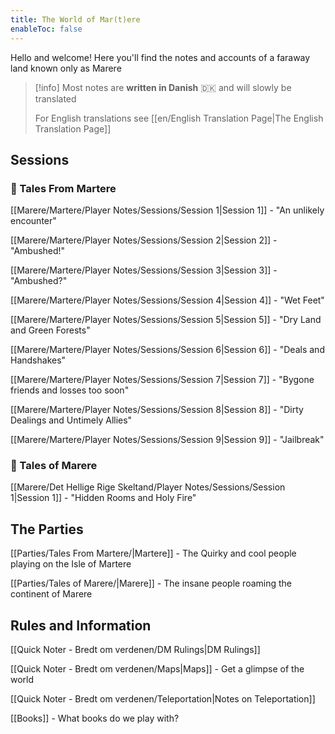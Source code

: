 ```yaml
---
title: The World of Mar(t)ere
enableToc: false
---
```

Hello and welcome!
Here you'll find the notes and accounts of a faraway land known only as Marere

> [!info]
> Most notes are **written in Danish** 🇩🇰 and will slowly be translated
> 
> For English translations see [[en/English Translation Page|The English Translation Page]]
## Sessions
### 🌱 Tales From Martere
[[Marere/Martere/Player Notes/Sessions/Session 1|Session 1]] - "An unlikely encounter"

[[Marere/Martere/Player Notes/Sessions/Session 2|Session 2]] - "Ambushed!"

[[Marere/Martere/Player Notes/Sessions/Session 3|Session 3]] - "Ambushed?"

[[Marere/Martere/Player Notes/Sessions/Session 4|Session 4]] - "Wet Feet"

[[Marere/Martere/Player Notes/Sessions/Session 5|Session 5]] - "Dry Land and Green Forests"

[[Marere/Martere/Player Notes/Sessions/Session 6|Session 6]] - "Deals and Handshakes"

[[Marere/Martere/Player Notes/Sessions/Session 7|Session 7]] - "Bygone friends and losses too soon"

[[Marere/Martere/Player Notes/Sessions/Session 8|Session 8]] - "Dirty Dealings and Untimely Allies"

[[Marere/Martere/Player Notes/Sessions/Session 9|Session 9]] - "Jailbreak"
### 🌱 Tales of Marere
[[Marere/Det Hellige Rige Skeltand/Player Notes/Sessions/Session 1|Session 1]] - "Hidden Rooms and Holy Fire"

## The Parties
[[Parties/Tales From Martere/|Martere]] - The Quirky and cool people playing on the Isle of Martere

[[Parties/Tales of Marere/|Marere]] - The insane people roaming the continent of Marere

## Rules and Information
[[Quick Noter - Bredt om verdenen/DM Rulings|DM Rulings]]

[[Quick Noter - Bredt om verdenen/Maps|Maps]] - Get a glimpse of the world

[[Quick Noter - Bredt om verdenen/Teleportation|Notes on Teleportation]]

[[Books]] - What books do we play with?